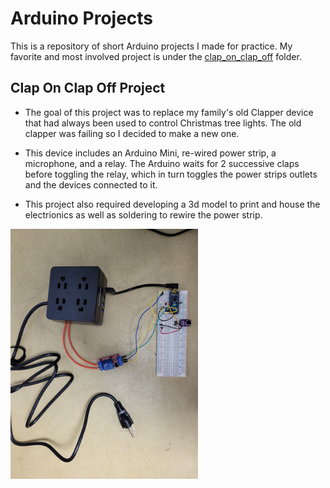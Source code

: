 # Arduino Projects

This is a repository of short Arduino projects I made for practice. My favorite and most involved project is under the [clap_on_clap_off](./clap_on_clap_off/) folder.

## Clap On Clap Off Project
- The goal of this project was to replace my family's old Clapper device that had always been used to control Christmas tree lights. The old clapper was failing so I decided to make a new one.

- This device includes an Arduino Mini, re-wired power strip, a microphone, and a relay. The Arduino waits for 2 successive claps before toggling the relay, which in turn toggles the power strips outlets and the devices connected to it.

- This project also required developing a 3d model to print and house the electrionics as well as soldering to rewire the power strip.


<img src="./clap_on_clap_off/Results/20221217_192822.jpg" width="300"/>

